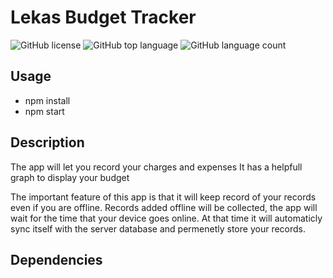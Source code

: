 # Lekas Budget Tracker

![GitHub license](https://img.shields.io/badge/license-MIT-blue.svg)
![GitHub top language](https://img.shields.io/github/languages/elmir123/lekas-budget-tracker?color=yellow&logo=JavaScript&logoColor=green)
![GitHub language count](https://img.shields.io/github/languages/count/elmir123/lekas-budget-tracker)

## Usage
- npm install
- npm start

## Description
The app will let you record your charges and expenses
It has a helpfull graph to display your budget

The important feature of this app is that it will keep record of your records even if you are offline.
Records added offline will be collected, the app will wait for the time that your device goes online. At that time it will automaticly sync itself with the server database and permenetly store your records. 

## Dependencies
```js